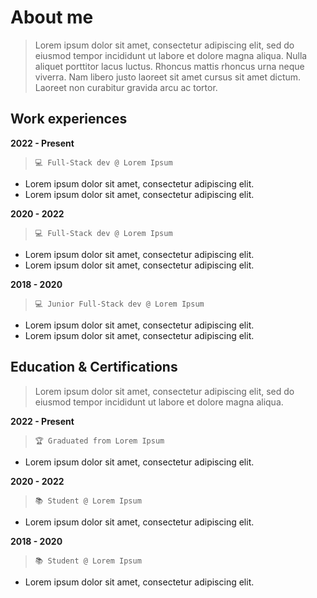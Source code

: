 # About me

> Lorem ipsum dolor sit amet, consectetur adipiscing elit, sed do eiusmod tempor incididunt ut labore et dolore magna aliqua. Nulla aliquet porttitor lacus luctus. Rhoncus mattis rhoncus urna neque viverra. Nam libero justo laoreet sit amet cursus sit amet dictum. Laoreet non curabitur gravida arcu ac tortor.

## Work experiences

**2022 - Present**

> `💻 Full-Stack dev @ Lorem Ipsum`

* Lorem ipsum dolor sit amet, consectetur adipiscing elit.
* Lorem ipsum dolor sit amet, consectetur adipiscing elit.

**2020 - 2022**

> `💻 Full-Stack dev @ Lorem Ipsum`

* Lorem ipsum dolor sit amet, consectetur adipiscing elit.
* Lorem ipsum dolor sit amet, consectetur adipiscing elit.

**2018 - 2020**

> `💻 Junior Full-Stack dev @ Lorem Ipsum`

* Lorem ipsum dolor sit amet, consectetur adipiscing elit.
* Lorem ipsum dolor sit amet, consectetur adipiscing elit.

## Education & Certifications

> Lorem ipsum dolor sit amet, consectetur adipiscing elit, sed do eiusmod tempor incididunt ut labore et dolore magna aliqua.

**2022 - Present**

> `🏆 Graduated from Lorem Ipsum`
* Lorem ipsum dolor sit amet, consectetur adipiscing elit.

**2020 - 2022**

> `📚 Student @ Lorem Ipsum`

* Lorem ipsum dolor sit amet, consectetur adipiscing elit.

**2018 - 2020**

> `📚 Student @ Lorem Ipsum`

* Lorem ipsum dolor sit amet, consectetur adipiscing elit.
